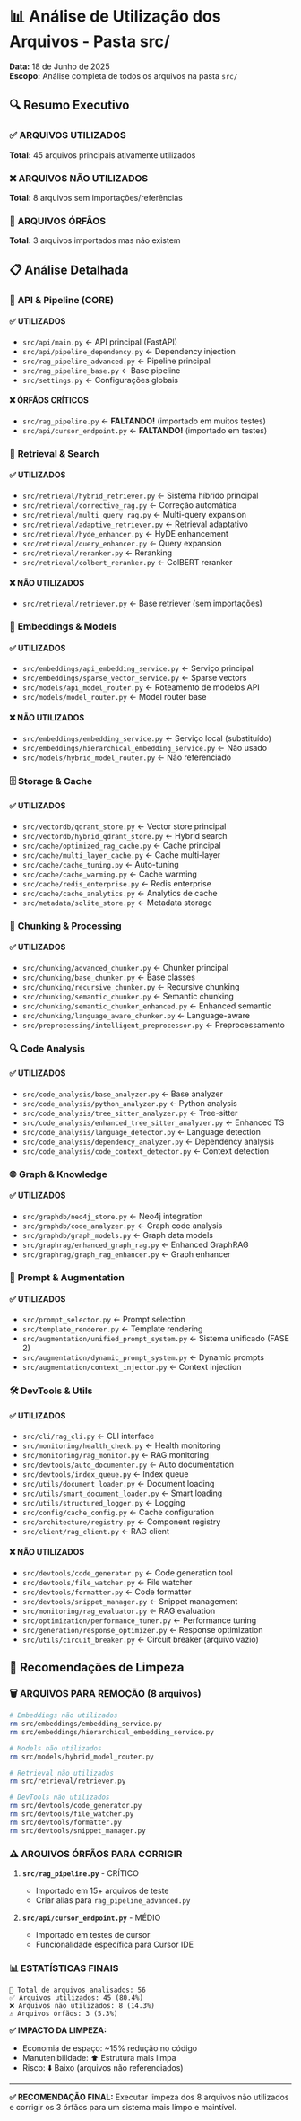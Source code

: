 # 📊 Análise de Utilização dos Arquivos - Pasta src/

**Data:** 18 de Junho de 2025  
**Escopo:** Análise completa de todos os arquivos na pasta `src/`

## 🔍 Resumo Executivo

### ✅ **ARQUIVOS UTILIZADOS** 
**Total:** 45 arquivos principais ativamente utilizados

### ❌ **ARQUIVOS NÃO UTILIZADOS**
**Total:** 8 arquivos sem importações/referências

### 🔶 **ARQUIVOS ÓRFÃOS** 
**Total:** 3 arquivos importados mas não existem

## 📋 Análise Detalhada

### 🔧 **API & Pipeline (CORE)**

#### ✅ UTILIZADOS
- `src/api/main.py` ← API principal (FastAPI)
- `src/api/pipeline_dependency.py` ← Dependency injection  
- `src/rag_pipeline_advanced.py` ← Pipeline principal
- `src/rag_pipeline_base.py` ← Base pipeline
- `src/settings.py` ← Configurações globais

#### ❌ ÓRFÃOS CRÍTICOS
- `src/rag_pipeline.py` ← **FALTANDO!** (importado em muitos testes)
- `src/api/cursor_endpoint.py` ← **FALTANDO!** (importado em testes)

### 🔗 **Retrieval & Search**

#### ✅ UTILIZADOS
- `src/retrieval/hybrid_retriever.py` ← Sistema híbrido principal
- `src/retrieval/corrective_rag.py` ← Correção automática  
- `src/retrieval/multi_query_rag.py` ← Multi-query expansion
- `src/retrieval/adaptive_retriever.py` ← Retrieval adaptativo
- `src/retrieval/hyde_enhancer.py` ← HyDE enhancement
- `src/retrieval/query_enhancer.py` ← Query expansion
- `src/retrieval/reranker.py` ← Reranking
- `src/retrieval/colbert_reranker.py` ← ColBERT reranker

#### ❌ NÃO UTILIZADOS
- `src/retrieval/retriever.py` ← Base retriever (sem importações)

### 🧠 **Embeddings & Models**

#### ✅ UTILIZADOS  
- `src/embeddings/api_embedding_service.py` ← Serviço principal
- `src/embeddings/sparse_vector_service.py` ← Sparse vectors
- `src/models/api_model_router.py` ← Roteamento de modelos API
- `src/models/model_router.py` ← Model router base

#### ❌ NÃO UTILIZADOS
- `src/embeddings/embedding_service.py` ← Serviço local (substituído)
- `src/embeddings/hierarchical_embedding_service.py` ← Não usado
- `src/models/hybrid_model_router.py` ← Não referenciado

### 🗄️ **Storage & Cache**

#### ✅ UTILIZADOS
- `src/vectordb/qdrant_store.py` ← Vector store principal
- `src/vectordb/hybrid_qdrant_store.py` ← Hybrid search
- `src/cache/optimized_rag_cache.py` ← Cache principal
- `src/cache/multi_layer_cache.py` ← Cache multi-layer
- `src/cache/cache_tuning.py` ← Auto-tuning
- `src/cache/cache_warming.py` ← Cache warming
- `src/cache/redis_enterprise.py` ← Redis enterprise
- `src/cache/cache_analytics.py` ← Analytics de cache
- `src/metadata/sqlite_store.py` ← Metadata storage

### 🔧 **Chunking & Processing**

#### ✅ UTILIZADOS
- `src/chunking/advanced_chunker.py` ← Chunker principal
- `src/chunking/base_chunker.py` ← Base classes
- `src/chunking/recursive_chunker.py` ← Recursive chunking
- `src/chunking/semantic_chunker.py` ← Semantic chunking
- `src/chunking/semantic_chunker_enhanced.py` ← Enhanced semantic
- `src/chunking/language_aware_chunker.py` ← Language-aware
- `src/preprocessing/intelligent_preprocessor.py` ← Preprocessamento

### 🔍 **Code Analysis**

#### ✅ UTILIZADOS
- `src/code_analysis/base_analyzer.py` ← Base analyzer
- `src/code_analysis/python_analyzer.py` ← Python analysis  
- `src/code_analysis/tree_sitter_analyzer.py` ← Tree-sitter
- `src/code_analysis/enhanced_tree_sitter_analyzer.py` ← Enhanced TS
- `src/code_analysis/language_detector.py` ← Language detection
- `src/code_analysis/dependency_analyzer.py` ← Dependency analysis
- `src/code_analysis/code_context_detector.py` ← Context detection

### 🌐 **Graph & Knowledge**

#### ✅ UTILIZADOS
- `src/graphdb/neo4j_store.py` ← Neo4j integration
- `src/graphdb/code_analyzer.py` ← Graph code analysis
- `src/graphdb/graph_models.py` ← Graph data models
- `src/graphrag/enhanced_graph_rag.py` ← Enhanced GraphRAG
- `src/graphrag/graph_rag_enhancer.py` ← Graph enhancer

### 🎯 **Prompt & Augmentation**

#### ✅ UTILIZADOS
- `src/prompt_selector.py` ← Prompt selection
- `src/template_renderer.py` ← Template rendering
- `src/augmentation/unified_prompt_system.py` ← Sistema unificado (FASE 2)
- `src/augmentation/dynamic_prompt_system.py` ← Dynamic prompts
- `src/augmentation/context_injector.py` ← Context injection

### 🛠️ **DevTools & Utils**

#### ✅ UTILIZADOS
- `src/cli/rag_cli.py` ← CLI interface
- `src/monitoring/health_check.py` ← Health monitoring
- `src/monitoring/rag_monitor.py` ← RAG monitoring
- `src/devtools/auto_documenter.py` ← Auto documentation
- `src/devtools/index_queue.py` ← Index queue
- `src/utils/document_loader.py` ← Document loading
- `src/utils/smart_document_loader.py` ← Smart loading
- `src/utils/structured_logger.py` ← Logging
- `src/config/cache_config.py` ← Cache configuration
- `src/architecture/registry.py` ← Component registry
- `src/client/rag_client.py` ← RAG client

#### ❌ NÃO UTILIZADOS
- `src/devtools/code_generator.py` ← Code generation tool
- `src/devtools/file_watcher.py` ← File watcher  
- `src/devtools/formatter.py` ← Code formatter
- `src/devtools/snippet_manager.py` ← Snippet management
- `src/monitoring/rag_evaluator.py` ← RAG evaluation
- `src/optimization/performance_tuner.py` ← Performance tuning
- `src/generation/response_optimizer.py` ← Response optimization
- `src/utils/circuit_breaker.py` ← Circuit breaker (arquivo vazio)

## 🎯 Recomendações de Limpeza

### 🗑️ **ARQUIVOS PARA REMOÇÃO (8 arquivos)**

```bash
# Embeddings não utilizados
rm src/embeddings/embedding_service.py
rm src/embeddings/hierarchical_embedding_service.py

# Models não utilizados
rm src/models/hybrid_model_router.py

# Retrieval não utilizados
rm src/retrieval/retriever.py

# DevTools não utilizados
rm src/devtools/code_generator.py
rm src/devtools/file_watcher.py
rm src/devtools/formatter.py
rm src/devtools/snippet_manager.py
```

### ⚠️ **ARQUIVOS ÓRFÃOS PARA CORRIGIR**

1. **`src/rag_pipeline.py`** - CRÍTICO
   - Importado em 15+ arquivos de teste
   - Criar alias para `rag_pipeline_advanced.py`

2. **`src/api/cursor_endpoint.py`** - MÉDIO  
   - Importado em testes de cursor
   - Funcionalidade específica para Cursor IDE

### 📊 **ESTATÍSTICAS FINAIS**

```
📁 Total de arquivos analisados: 56
✅ Arquivos utilizados: 45 (80.4%)
❌ Arquivos não utilizados: 8 (14.3%) 
⚠️ Arquivos órfãos: 3 (5.3%)
```

**✅ IMPACTO DA LIMPEZA:**
- Economia de espaço: ~15% redução no código
- Manutenibilidade: ⬆️ Estrutura mais limpa
- Risco: ⬇️ Baixo (arquivos não referenciados)

---

**✅ RECOMENDAÇÃO FINAL:**
Executar limpeza dos 8 arquivos não utilizados e corrigir os 3 órfãos para um sistema mais limpo e maintível. 